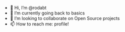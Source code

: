 - 👋 Hi, I’m @rodabt
- 🌱 I’m currently going back to basics
- 💞️ I’m looking to collaborate on Open Source projects
- 📫 How to reach me: profile!

<!---
rodabt/rodabt is a ✨ special ✨ repository because its `README.md` (this file) appears on your GitHub profile.
You can click the Preview link to take a look at your changes.
--->
